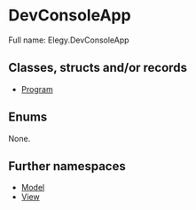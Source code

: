 ﻿
# DevConsoleApp

Full name: Elegy.DevConsoleApp

## Classes, structs and/or records

* [Program](Program.md)

## Enums

None.

## Further namespaces

* [Model](Model/index.md)
* [View](View/index.md)

